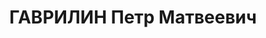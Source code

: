 ---
title: ГАВРИЛИН Петр Матвеевич
description: "военинженер 3 ранга, ХВО. \n  ВКВС - 08.12.1937, ВМН. Расстрелян 09.12.1937,\
  \ Харьков (?)"
---